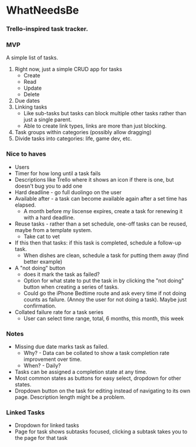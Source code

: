 # WhatNeedsBe
### Trello-inspired task tracker.

### MVP
A simple list of tasks.
1) Right now, just a simple CRUD app for tasks
    - Create
    - Read
    - Update
    - Delete
2) Due dates
3) Linking tasks
   - Like sub-tasks but tasks can block multiple other tasks rather than just a single parent.
   - Able to create link types, links are more than just blocking.
5) Task groups within categories (possibly allow dragging)
4) Divide tasks into categories: life, game dev, etc.

### Nice to haves
- Users
- Timer for how long until a task fails
- Descriptions like Trello where it shows an icon if there is one, but doesn't bug you to add one
- Hard deadline - go full duolingo on the user
- Available after - a task can become available again after a set time has elapsed.
  - A month before my liscense expires, create a task for renewing it with a hard deadline.
- Reuse tasks - rather than a set schedule, one-off tasks can be reused, maybe from a template system.
  - Take cat to vet
- If this then that tasks: if this task is completed, schedule a follow-up task.
  - When dishes are clean, schedule a task for putting them away (find better example)
- A "not doing" button
  - does it mark the task as failed?
  - Option for what state to put the task in by clicking the "not doing" button when creating a series of tasks.
  - Could go the iPhone Bedtime route and ask every time if not doing counts as failure. (Annoy the user for not doing a task).
     Maybe just confirmation.
- Collated failure rate for a task series
  - User can select time range, total, 6 months, this month, this week

### Notes
- Missing due date marks task as failed.
  - Why? - Data can be collated to show a task completion rate improvement over time.
  - When? - Daily?
- Tasks can be assigned a completion state at any time.
- Most common states as buttons for easy select, dropdown for other states.
- Dropdown button on the task for editing instead of navigating to its own page. Description length might be a problem.

### Linked Tasks
- Dropdown for linked tasks
- Page for task shows subtasks focused, clicking a subtask takes you to the page for that task
